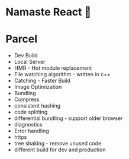 # Namaste React 🚀


# Parcel
- Dev Build
- Local Server
- HMR - Hot module replacement
- File watching algorithm - written in c++
- Catching - Faster Build
- Image Optimization
- Bundling
- Compress
- consistent hashing
- code splitting
- differential bundling - support older browser
- diagnostics
- Error handling
- https
- tree shaking - remove unused code
- different build for dev and production


